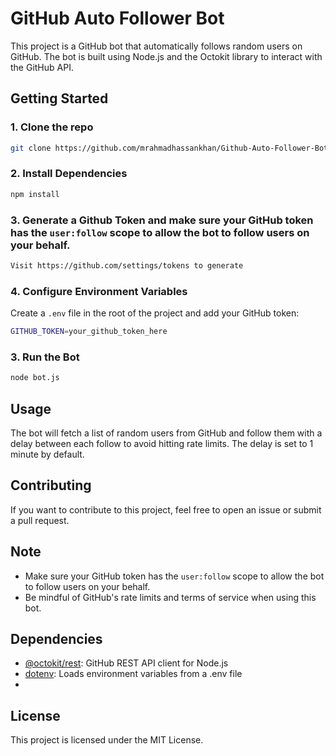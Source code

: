 # GitHub Auto Follower Bot

This project is a GitHub bot that automatically follows random users on GitHub. The bot is built using Node.js and the Octokit library to interact with the GitHub API.

## Getting Started

### 1. Clone the repo
```sh
git clone https://github.com/mrahmadhassankhan/Github-Auto-Follower-Bot/
```
### 2. Install Dependencies

```sh
npm install
```
### 3. Generate a Github Token and make sure your GitHub token has the `user:follow` scope to allow the bot to follow users on your behalf.
```sh
Visit https://github.com/settings/tokens to generate 

```
### 4. Configure Environment Variables

Create a `.env` file in the root of the project and add your GitHub token:

```sh
GITHUB_TOKEN=your_github_token_here
```

### 3. Run the Bot

```sh
node bot.js
```

## Usage

The bot will fetch a list of random users from GitHub and follow them with a delay between each follow to avoid hitting rate limits. The delay is set to 1 minute by default.

## Contributing

If you want to contribute to this project, feel free to open an issue or submit a pull request.

## Note

- Make sure your GitHub token has the `user:follow` scope to allow the bot to follow users on your behalf.
- Be mindful of GitHub's rate limits and terms of service when using this bot.

## Dependencies

- [@octokit/rest](https://www.npmjs.com/package/@octokit/rest): GitHub REST API client for Node.js
- [dotenv](https://www.npmjs.com/package/dotenv): Loads environment variables from a .env file
- 
## License

This project is licensed under the MIT License.


